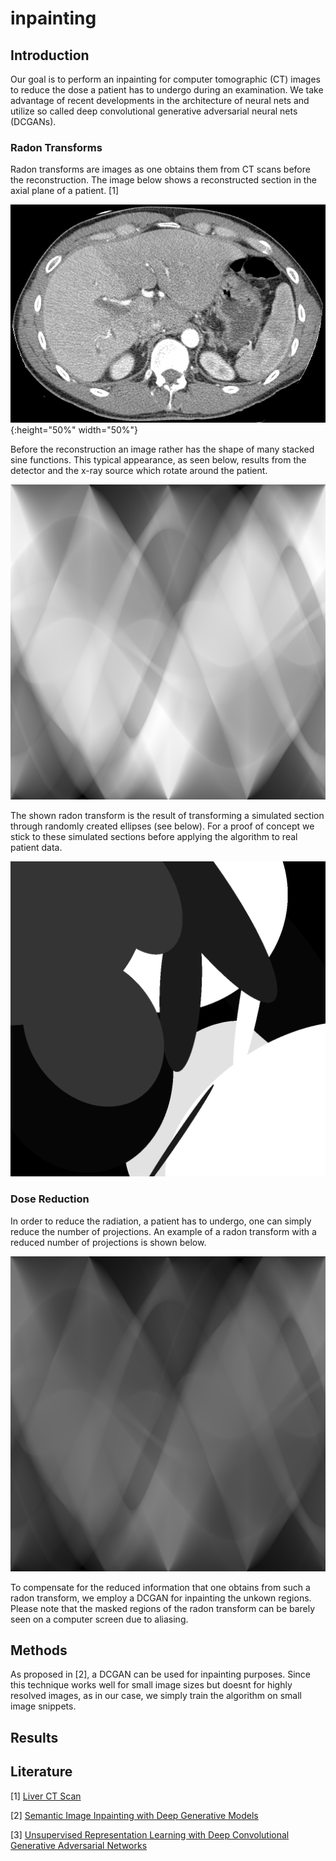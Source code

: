 # inpainting

## Introduction

Our goal is to perform an inpainting for computer tomographic (CT) images to reduce the dose a patient has to undergo during an examination. We take advantage of recent developments in the architecture of neural nets and utilize so called deep convolutional generative adversarial neural nets (DCGANs).

### Radon Transforms

Radon transforms are images as one obtains them from CT scans before the reconstruction. The image below shows a reconstructed section in the axial plane of a patient. [1]

![CT Image of the Liver](img/real_ct.png){:height="50%" width="50%"}

Before the reconstruction an image rather has the shape of many stacked sine functions. This typical appearance, as seen below, results from the detector and the x-ray source which rotate around the patient. 

![Radon Transform](img/rand_ell_rad.png)

The shown radon transform is the result of transforming a simulated section through randomly created ellipses (see below). For a proof of concept we stick to these simulated sections before applying the algorithm to real patient data.

![Random Ellipses](img/rand_ell.png)

### Dose Reduction
In order to reduce the radiation, a patient has to undergo, one can simply reduce the number of projections. An example of a radon transform with a reduced number of projections is shown below.

![Radon Transform with less Projections](img/rand_ell_rad_less_dose.png)

To compensate for the reduced information that one obtains from such a radon transform, we employ a DCGAN for inpainting the unkown regions. Please note that the masked regions of the radon transform can be barely seen on a computer screen due to aliasing.

## Methods
As proposed in [2], a DCGAN can be used for inpainting purposes. Since this technique works  well for small image sizes but doesnt for highly resolved images, as in our case, we simply train the algorithm on small image snippets.

## Results


## Literature
[1] [Liver CT Scan](https://upload.wikimedia.org/wikipedia/en/0/06/R_vs_L_Liver_by_CT.PNG "Link to Wikipedia")

[2] [Semantic Image Inpainting with Deep Generative Models](https://arxiv.org/abs/1607.07539 "Link to arXiv")

[3] [Unsupervised Representation Learning with Deep Convolutional Generative Adversarial Networks](https://arxiv.org/abs/1511.06434 "Link to arXiv")
